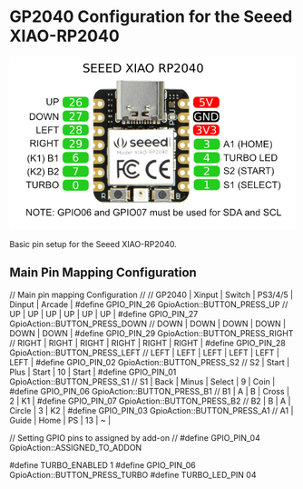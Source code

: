 # GP2040 Configuration for the Seeed XIAO-RP2040

![Pin Mapping](assets/Xiao_rp2040_pins.png)

Basic pin setup for the Seeed XIAO-RP2040.

## Main Pin Mapping Configuration

// Main pin mapping Configuration
//                                                  // GP2040 | Xinput | Switch  | PS3/4/5  | Dinput | Arcade |
#define GPIO_PIN_26 GpioAction::BUTTON_PRESS_UP     // UP     | UP     | UP      | UP       | UP     | UP     |
#define GPIO_PIN_27 GpioAction::BUTTON_PRESS_DOWN   // DOWN   | DOWN   | DOWN    | DOWN     | DOWN   | DOWN   |
#define GPIO_PIN_29 GpioAction::BUTTON_PRESS_RIGHT  // RIGHT  | RIGHT  | RIGHT   | RIGHT    | RIGHT  | RIGHT  |
#define GPIO_PIN_28 GpioAction::BUTTON_PRESS_LEFT   // LEFT   | LEFT   | LEFT    | LEFT     | LEFT   | LEFT   |
#define GPIO_PIN_02 GpioAction::BUTTON_PRESS_S2     // S2     | Start  | Plus    | Start    | 10     | Start  |
#define GPIO_PIN_01 GpioAction::BUTTON_PRESS_S1     // S1     | Back   | Minus   | Select   | 9      | Coin   |
#define GPIO_PIN_06 GpioAction::BUTTON_PRESS_B1     // B1     | A      | B       | Cross    | 2      | K1     |
#define GPIO_PIN_07 GpioAction::BUTTON_PRESS_B2     // B2     | B      | A       | Circle   | 3      | K2     |
#define GPIO_PIN_03 GpioAction::BUTTON_PRESS_A1     // A1     | Guide  | Home    | PS       | 13     | ~      |

// Setting GPIO pins to assigned by add-on
//
#define GPIO_PIN_04 GpioAction::ASSIGNED_TO_ADDON

#define TURBO_ENABLED 1
#define GPIO_PIN_06 GpioAction::BUTTON_PRESS_TURBO
#define TURBO_LED_PIN 04
